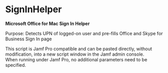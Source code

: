 # SignInHelper
<b>Microsoft Office for Mac Sign In Helper</b><br/>

Purpose: Detects UPN of logged-on user and pre-fills Office and Skype for Business Sign In page<br/>


This script is Jamf Pro compatible and can be pasted directly, without modification, into a new script window in the Jamf admin console.<br/>
When running under Jamf Pro, no additional parameters need to be specified.
